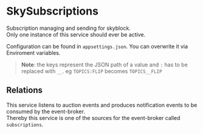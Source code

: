 # SkySubscriptions
Subscription managing and sending for skyblock.  
Only one instance of this service should ever be active. 

Configuration can be found in `appsettings.json`.
You can overwrite it via Enviroment variables. 

> **Note**: the keys represent the JSON path of a value and `:` has to be replaced with `__`. eg `TOPICS:FLIP` becomes `TOPICS__FLIP`

## Relations
This service listens to auction events and produces notification events to be consumed by the event-broker.  
Thereby this service is one of the sources for the event-broker called `subscriptions`.